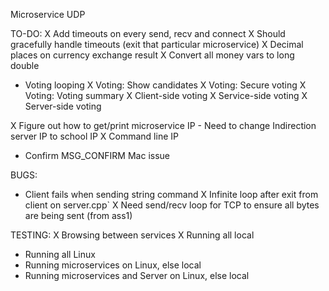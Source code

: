 Microservice UDP

TO-DO:
X Add timeouts on every send, recv and connect
X Should gracefully handle timeouts (exit that particular microservice)
X Decimal places on currency exchange result
X Convert all money vars to long double

- Voting looping
X Voting: Show candidates
X Voting: Secure voting
X Voting: Voting summary
X Client-side voting
X Service-side voting
X Server-side voting

X Figure out how to get/print microservice IP
    - Need to change Indirection server IP to school IP
X Command line IP
- Confirm MSG_CONFIRM Mac issue

BUGS:
- Client fails when sending string command
X Infinite loop after exit from client on server.cpp`
X Need send/recv loop for TCP to ensure all bytes are being sent (from ass1)


TESTING:
X Browsing between services
X Running all local
- Running all Linux
- Running microservices on Linux, else local
- Running microservices and Server on Linux, else local

